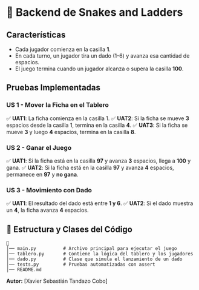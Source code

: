 # 🎲 Backend de Snakes and Ladders

## Características
- Cada jugador comienza en la casilla **1**.
- En cada turno, un jugador tira un dado (1-6) y avanza esa cantidad de espacios.
- El juego termina cuando un jugador alcanza o supera la casilla **100**.

## Pruebas Implementadas
### **US 1 - Mover la Ficha en el Tablero**
✅ **UAT1**: La ficha comienza en la casilla 1.
✅ **UAT2**: Si la ficha se mueve **3** espacios desde la casilla 1, termina en la casilla **4**.
✅ **UAT3**: Si la ficha se mueve **3** y luego **4** espacios, termina en la casilla **8**.

### **US 2 - Ganar el Juego**
✅ **UAT1**: Si la ficha está en la casilla **97** y avanza **3** espacios, llega a **100** y gana.
✅ **UAT2**: Si la ficha está en la casilla **97** y avanza **4** espacios, permanece en **97** y **no gana**.

### **US 3 - Movimiento con Dado**
✅ **UAT1**: El resultado del dado está entre **1 y 6**.
✅ **UAT2**: Si el dado muestra un **4**, la ficha avanza **4** espacios.

## 📌 Estructura y Clases del Código
```
📂 
│── main.py          # Archivo principal para ejecutar el juego
│── tablero.py       # Contiene la lógica del tablero y los jugadores
│── dado.py          # Clase que simula el lanzamiento de un dado
│── tests.py         # Pruebas automatizadas con assert
│── README.md        
```

**Autor:** [Xavier Sebastián Tandazo Cobo]

